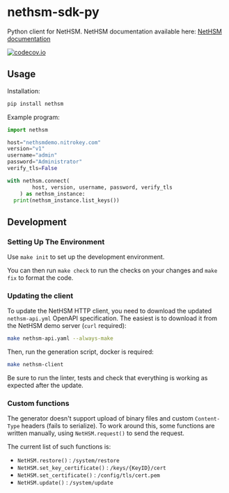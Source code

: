 # nethsm-sdk-py

Python client for NetHSM. NetHSM documentation available here: [NetHSM documentation](https://docs.nitrokey.com/nethsm/)

[![codecov.io][codecov-badge]][codecov-url]

[codecov-badge]: https://codecov.io/gh/nitrokey/nethsm-sdk-py/branch/main/graph/badge.svg
[codecov-url]: https://app.codecov.io/gh/nitrokey/nethsm-sdk-py/tree/main

## Usage

Installation:

```sh
pip install nethsm
```

Example program:

```py
import nethsm

host="nethsmdemo.nitrokey.com"
version="v1"
username="admin"
password="Administrator"
verify_tls=False

with nethsm.connect(
        host, version, username, password, verify_tls
    ) as nethsm_instance:
  print(nethsm_instance.list_keys())

```

## Development

### Setting Up The Environment

Use `make init` to set up the development environment.

You can then run `make check` to run the checks on your changes and `make fix` to format the code.

### Updating the client

To update the NetHSM HTTP client, you need to download the updated ``nethsm-api.yml`` OpenAPI specification. The easiest is to download it from the NetHSM demo server (``curl`` required):

```sh
make nethsm-api.yaml --always-make
```

Then, run the generation script, docker is required:

```sh
make nethsm-client
```  

Be sure to run the linter, tests and check that everything is working as expected after the update.

### Custom functions

The generator doesn't support upload of binary files and custom ``Content-Type`` headers (fails to serialize).
To work around this, some functions are written manually, using ``NetHSM.request()`` to send the request.

The current list of such functions is:

- ``NetHSM.restore()`` : ``/system/restore``
- ``NetHSM.set_key_certificate()`` : ``/keys/{KeyID}/cert``
- ``NetHSM.set_certificate()`` : ``/config/tls/cert.pem``
- ``NetHSM.update()`` : ``/system/update``
